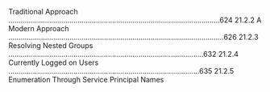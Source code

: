 Traditional Approach ........................................................................................................624 21.2.2 A Modern Approach ..........................................................................................................626 21.2.3 Resolving Nested Groups ................................................................................................632 21.2.4 Currently Logged on Users ..............................................................................................635 21.2.5 Enumeration Through Service Principal Names